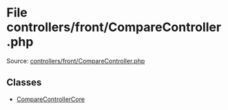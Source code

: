 File controllers/front/CompareController.php
=========

Source: [controllers/front/CompareController.php](https://github.com/PrestaShop/PrestaShop/blob/1.5.0.15/controllers/front/CompareController.php)


Classes
-------

* [CompareControllerCore](class.CompareControllerCore.md)

